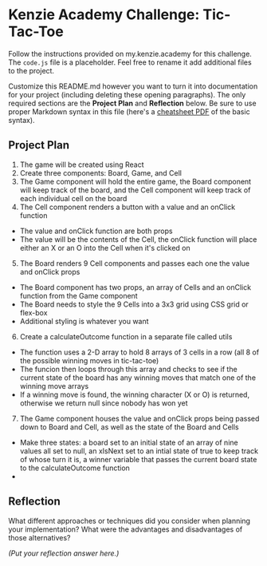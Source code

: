 # Kenzie Academy Challenge: Tic-Tac-Toe

Follow the instructions provided on my.kenzie.academy for this challenge. The `code.js` file is a placeholder. Feel free to rename it add additional files to the project.

Customize this README.md however you want to turn it into documentation for your project (including deleting these opening paragraphs). The only required sections are the **Project Plan** and **Reflection** below. Be sure to use proper Markdown syntax in this file (here's a [cheatsheet PDF](https://guides.github.com/pdfs/markdown-cheatsheet-online.pdf) of the basic syntax).

## Project Plan

1. The game will be created using React
2. Create three components: Board, Game, and Cell
3. The Game component will hold the entire game, the Board component will keep track of the board, and the Cell component will keep track of each individual cell on the board
4. The Cell component renders a button with a value and an onClick function
 - The value and onClick function are both props
 - The value will be the contents of the Cell, the onClick function will place either an X or an O into the Cell when it's clicked on
5. The Board renders 9 Cell components and passes each one the value and onClick props
 - The Board component has two props, an array of Cells and an onClick function from the Game component
 - The Board needs to style the 9 Cells into a 3x3 grid using CSS grid or flex-box
 - Additional styling is whatever you want
6. Create a calculateOutcome function in a separate file called utils
 - The function uses a 2-D array to hold 8 arrays of 3 cells in a row (all 8 of the possible winning moves in tic-tac-toe)
 - The funcion then loops through this array and checks to see if the current state of the board has any winning moves that match one of the winning move arrays
 - If a winning move is found, the winning character (X or O) is returned, otherwise we return null since nobody has won yet
7. The Game component houses the value and onClick props being passed down to Board and Cell, as well as the state of the Board and Cells
 - Make three states: a board set to an initial state of an array of nine values all set to null,
                      an xIsNext set to an intial state of true to keep track of whose turn it is,
                      a winner variable that passes the current board state to the calculateOutcome function
 -  
## Reflection

What different approaches or techniques did you consider when planning your implementation? What were the advantages and disadvantages of those alternatives?

_(Put your reflection answer here.)_